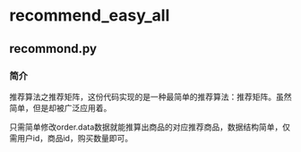 # recommend_easy_all

## recommond.py

### 简介

推荐算法之推荐矩阵，这份代码实现的是一种最简单的推荐算法：推荐矩阵。虽然简单，但是却被广泛应用着。

只需简单修改order.data数据就能推算出商品的对应推荐商品，数据结构简单，仅需用户id，商品id，购买数量即可。
